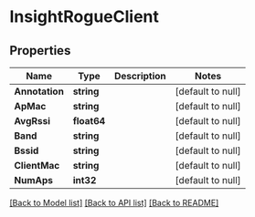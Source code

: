 # InsightRogueClient

## Properties
Name | Type | Description | Notes
------------ | ------------- | ------------- | -------------
**Annotation** | **string** |  | [default to null]
**ApMac** | **string** |  | [default to null]
**AvgRssi** | **float64** |  | [default to null]
**Band** | **string** |  | [default to null]
**Bssid** | **string** |  | [default to null]
**ClientMac** | **string** |  | [default to null]
**NumAps** | **int32** |  | [default to null]

[[Back to Model list]](../README.md#documentation-for-models) [[Back to API list]](../README.md#documentation-for-api-endpoints) [[Back to README]](../README.md)

